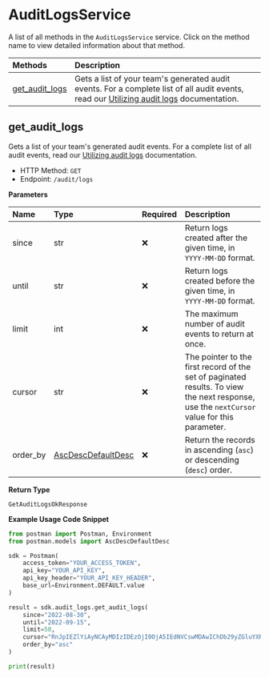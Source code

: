 # AuditLogsService

A list of all methods in the `AuditLogsService` service. Click on the method name to view detailed information about that method.

| Methods                           | Description                                                                                                                                                                                              |
| :-------------------------------- | :------------------------------------------------------------------------------------------------------------------------------------------------------------------------------------------------------- |
| [get_audit_logs](#get_audit_logs) | Gets a list of your team's generated audit events. For a complete list of all audit events, read our [Utilizing audit logs](https://learning.postman.com/docs/administration/audit-logs/) documentation. |

## get_audit_logs

Gets a list of your team's generated audit events. For a complete list of all audit events, read our [Utilizing audit logs](https://learning.postman.com/docs/administration/audit-logs/) documentation.

- HTTP Method: `GET`
- Endpoint: `/audit/logs`

**Parameters**

| Name     | Type                                                  | Required | Description                                                                                                                                |
| :------- | :---------------------------------------------------- | :------- | :----------------------------------------------------------------------------------------------------------------------------------------- |
| since    | str                                                   | ❌       | Return logs created after the given time, in `YYYY-MM-DD` format.                                                                          |
| until    | str                                                   | ❌       | Return logs created before the given time, in `YYYY-MM-DD` format.                                                                         |
| limit    | int                                                   | ❌       | The maximum number of audit events to return at once.                                                                                      |
| cursor   | str                                                   | ❌       | The pointer to the first record of the set of paginated results. To view the next response, use the `nextCursor` value for this parameter. |
| order_by | [AscDescDefaultDesc](../models/AscDescDefaultDesc.md) | ❌       | Return the records in ascending (`asc`) or descending (`desc`) order.                                                                      |

**Return Type**

`GetAuditLogsOkResponse`

**Example Usage Code Snippet**

```python
from postman import Postman, Environment
from postman.models import AscDescDefaultDesc

sdk = Postman(
    access_token="YOUR_ACCESS_TOKEN",
    api_key="YOUR_API_KEY",
    api_key_header="YOUR_API_KEY_HEADER",
    base_url=Environment.DEFAULT.value
)

result = sdk.audit_logs.get_audit_logs(
    since="2022-08-30",
    until="2022-09-15",
    limit=50,
    cursor="RnJpIEZlYiAyNCAyMDIzIDEzOjI0OjA5IEdNVCswMDAwIChDb29yZGluYXRlZCBVbml2ZXJzYWwgVGltZSk=",
    order_by="asc"
)

print(result)
```

